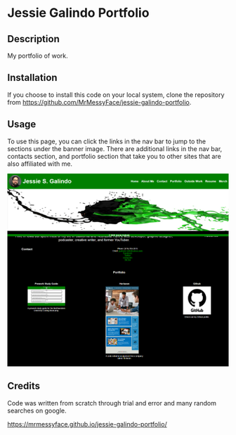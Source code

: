# Jessie Galindo Portfolio

## Description

My portfolio of work.

## Installation

If you choose to install this code on your local system, clone the repository from https://github.com/MrMessyFace/jessie-galindo-portfolio.

## Usage

To use this page, you can click the links in the nav bar to jump to the sections under the banner image. There are additional links in the nav bar, contacts section, and portfolio section that take you to other sites that are also affiliated with me.

![Screenshot](assets/images/mrmessyface.github.io_jessie-galindo-portfolio_.png)

## Credits

Code was written from scratch through trial and error and many random searches on google. 

https://mrmessyface.github.io/jessie-galindo-portfolio/